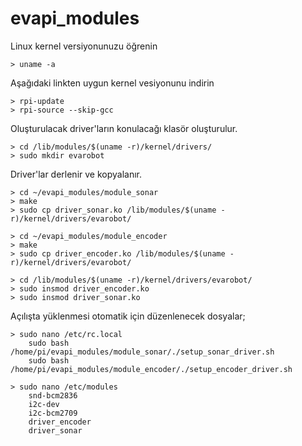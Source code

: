 # evapi_modules
Linux kernel versiyonunuzu öğrenin

	> uname -a

Aşağıdaki linkten uygun kernel vesiyonunu indirin

	> rpi-update
	> rpi-source --skip-gcc

Oluşturulacak driver'ların konulacağı klasör oluşturulur.

	> cd /lib/modules/$(uname -r)/kernel/drivers/
	> sudo mkdir evarobot

Driver'lar derlenir ve kopyalanır.

	> cd ~/evapi_modules/module_sonar
	> make
	> sudo cp driver_sonar.ko /lib/modules/$(uname -r)/kernel/drivers/evarobot/

	> cd ~/evapi_modules/module_encoder
	> make
	> sudo cp driver_encoder.ko /lib/modules/$(uname -r)/kernel/drivers/evarobot/

	> cd /lib/modules/$(uname -r)/kernel/drivers/evarobot/
	> sudo insmod driver_encoder.ko
	> sudo insmod driver_sonar.ko

Açılışta yüklenmesi otomatik için düzenlenecek dosyalar;

	> sudo nano /etc/rc.local
  		sudo bash /home/pi/evapi_modules/module_sonar/./setup_sonar_driver.sh 
  		sudo bash /home/pi/evapi_modules/module_encoder/./setup_encoder_driver.sh

	> sudo nano /etc/modules
  		snd-bcm2836
  		i2c-dev
  		i2c-bcm2709
  		driver_encoder
  		driver_sonar
